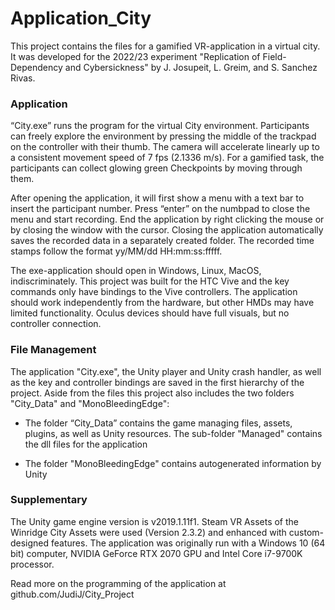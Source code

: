 # Application_City

This project contains the files for a gamified VR-application in a virtual city. It was developed for the 2022/23 experiment "Replication of Field-Dependency and Cybersickness" by J. Josupeit, L. Greim, and S. Sanchez Rivas.

### Application 
“City.exe” runs the program for the virtual City environment. Participants can freely explore the environment by pressing the middle of the trackpad on the controller with their thumb. The camera will accelerate linearly up to a consistent movement speed of 7 fps (2.1336 m/s). For a gamified task, the participants can collect glowing green Checkpoints by moving through them. 

After opening the application, it will first show a menu with a text bar to insert the participant number. Press “enter” on the numbpad to close the menu and start recording. End the application by right clicking the mouse or by closing the window with the cursor. Closing the application automatically saves the recorded data in a separately created folder.
The recorded time stamps follow the format yy/MM/dd HH:mm:ss:fffff.

The exe-application should open in Windows, Linux, MacOS, indiscriminately. 
This project was built for the HTC Vive and the key commands only have bindings to the Vive controllers. The application should work independently from the hardware, but other HMDs may have limited functionality. Oculus devices should have full visuals, but no controller connection.

### File Management
The application "City.exe", the Unity player and Unity crash handler, as well as the key and controller bindings are saved in the first hierarchy of the project. Aside from the files this project also includes the two folders "City_Data" and "MonoBleedingEdge":

- The folder “City_Data” contains the game managing files, assets, plugins, as well as Unity resources. The sub-folder "Managed" contains the dll files for the application

- The folder "MonoBleedingEdge" contains autogenerated information by Unity

### Supplementary
The Unity game engine version is v2019.1.11f1. Steam VR Assets of the Winridge City Assets were used (Version 2.3.2) and enhanced with custom-designed features. The application was originally run with a Windows 10 (64 bit) computer, NVIDIA GeForce RTX 2070 GPU and Intel Core i7-9700K processor. 

Read more on the programming of the application at github.com/JudiJ/City_Project
